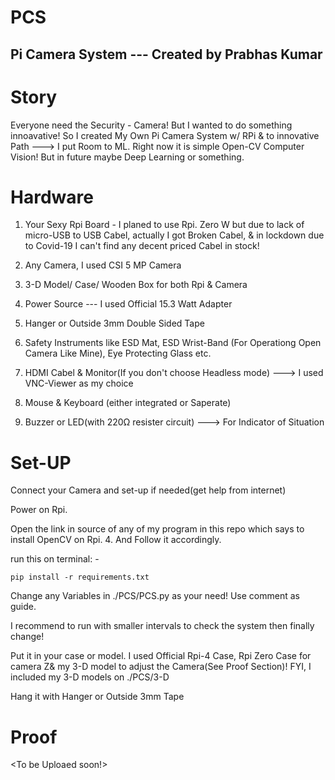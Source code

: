 # PCS
## Pi Camera System --- Created by Prabhas Kumar
#
# Story

Everyone need the Security - Camera! But I wanted to do something innoavative! So I created My Own Pi Camera System w/ RPi & to innovative Path ---> I put Room to ML. Right now it is simple Open-CV Computer Vision! But in future maybe Deep Learning or something.

# Hardware

1. Your Sexy Rpi Board - I planed to use Rpi. Zero W but due to lack of micro-USB to USB Cabel, actually I got Broken Cabel, & in lockdown 
                         due to Covid-19 I can't find any decent priced Cabel in stock!

2. Any Camera, I used CSI 5 MP Camera

3. 3-D Model/ Case/ Wooden Box for both Rpi & Camera

4. Power Source  --- I used Official 15.3 Watt Adapter

5. Hanger or Outside 3mm Double Sided Tape

6. Safety Instruments like ESD Mat, ESD Wrist-Band (For Operationg Open Camera Like Mine), Eye Protecting Glass etc.

7. HDMI Cabel & Monitor(If you don't choose Headless mode)  --->  I used VNC-Viewer as my choice

8. Mouse & Keyboard (either integrated or Saperate)

9. Buzzer or LED(with 220Ω resister circuit) ---> For Indicator of Situation


# Set-UP

Connect your Camera and set-up if needed(get help from internet)

Power on Rpi. 

Open the link in source of any of my program in this repo which says to install OpenCV on Rpi. 4.
And Follow it accordingly.

run this on terminal: -

```
pip install -r requirements.txt
```

Change any Variables in ./PCS/PCS.py as your need! Use comment as guide.

I recommend to run with smaller intervals to check the system then finally change!

Put it in your case or model. I used Official Rpi-4 Case, Rpi Zero Case for camera Z& my 3-D model to adjust the Camera(See Proof Section)! FYI, I included my 3-D models on ./PCS/3-D

Hang it with Hanger or Outside 3mm Tape

# Proof
<To be Uploaed soon!>
